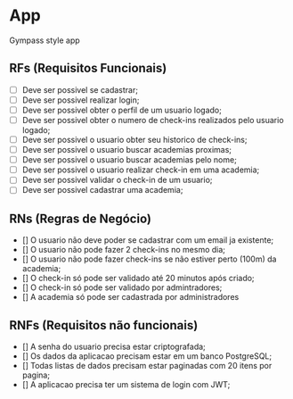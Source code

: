 # App

Gympass style app

## RFs (Requisitos Funcionais)

- [ ] Deve ser possivel se cadastrar;
- [ ] Deve ser possivel realizar login;
- [ ] Deve ser possivel obter o perfil de um usuario logado;
- [ ] Deve ser possivel obter o numero de check-ins realizados pelo usuario logado;
- [ ] Deve ser possivel o usuario obter seu historico de check-ins;
- [ ] Deve ser possivel o usuario buscar academias proximas;
- [ ] Deve ser possivel o usuario buscar academias pelo nome;
- [ ] Deve ser possivel o usuario realizar check-in em uma academia;
- [ ] Deve ser possivel validar o check-in de um usuario;
- [ ] Deve ser possivel cadastrar uma academia;

## RNs (Regras de Negócio)

- [] O usuario não deve poder se cadastrar com um email ja existente;
- [] O usuario não pode fazer 2 check-ins no mesmo dia;
- [] O usuario não pode fazer check-ins se não estiver perto (100m) da academia;
- [] O check-in só pode ser validado até 20 minutos após criado;
- [] O check-in só pode ser validado por admintradores;
- [] A academia só pode ser cadastrada por administradores



## RNFs (Requisitos não funcionais)

- [] A senha do usuario precisa estar criptografada;
- [] Os dados da aplicacao precisam estar em um banco PostgreSQL;
- [] Todas listas de dados precisam estar paginadas com 20 itens por pagina;
- [] A aplicacao precisa ter um sistema de login com JWT;